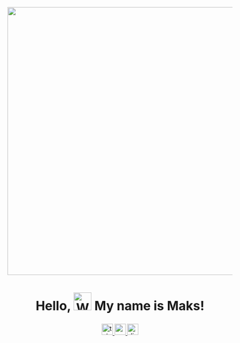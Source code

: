 <br clear="both">

<div align="center">
  <img src="https://github.com/Anmol-Baranwal/Cool-GIFs-For-GitHub/assets/74038190/7d484dc9-68a9-4ee6-a767-aea59035c12d" width="600">
</div>

<h1 align="center"> Hello, <img src="https://raw.githubusercontent.com/Tarikul-Islam-Anik/Animated-Fluent-Emojis/master/Emojis/Hand%20gestures/Waving%20Hand.png" alt="Waving Hand" width="40" height="40" /> My name is Maks! </h1>

###

<div align="center">
  <a href="https://t.me/l_MRX_l" target="_blank">
    <img src="https://img.shields.io/static/v1?message=Telegram&logo=telegram&label=&color=00b3ff&logoColor=white&labelColor=&style=for-the-badge" height="25" alt="telegram logo"  />
  </a>
  <a href="mailto:guerbakm@gmail.com" target="_blank">
    <img src="https://img.shields.io/static/v1?message=Gmail&logo=gmail&label=&color=ed3b24&logoColor=white&labelColor=&style=for-the-badge" height="25" alt="gmail logo"  />
  </a>
  <a href="https://discordapp.com/users/394427658060038145/" target="_blank">
    <img src="https://img.shields.io/static/v1?message=Discord&logo=discord&label=&color=3961ed&logoColor=white&labelColor=&style=for-the-badge" height="25" alt="discord logo"  />
  </a>
</div>

###
